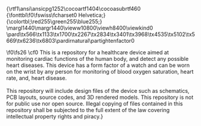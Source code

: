 {\rtf1\ansi\ansicpg1252\cocoartf1404\cocoasubrtf460
{\fonttbl\f0\fswiss\fcharset0 Helvetica;}
{\colortbl;\red255\green255\blue255;}
\margl1440\margr1440\vieww10800\viewh8400\viewkind0
\pard\tx566\tx1133\tx1700\tx2267\tx2834\tx3401\tx3968\tx4535\tx5102\tx5669\tx6236\tx6803\pardirnatural\partightenfactor0

\f0\fs26 \cf0 This is a repository for a healthcare device aimed at monitoring cardiac functions of the human body, and detect any possible heart diseases. This device has a form factor of a watch and can be worn on the wrist by any person for monitoring of blood oxygen saturation, heart rate, and, heart disease.\
\
This repository will include design files of the device such as schematics, PCB layouts, source codes, and 3D rendered models. This repository is not for public use nor open source. Illegal copying of files contained in this repository shall be subjected to the full extent of the law covering intellectual property rights and piracy.}